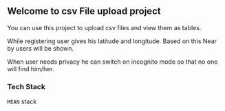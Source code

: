 ## Welcome to csv File upload project

You can use this project to upload csv files and view them as tables.

While registering user gives his latitude and longitude.
Based on this Near by users will be shown.

When user needs privacy he can switch on incognito mode so that no one will find him/her.

### Tech Stack

`MEAN` stack 

```markdown

